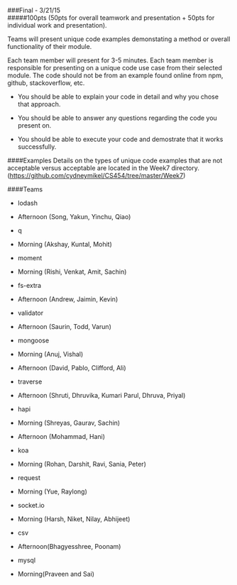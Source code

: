 ###Final - 3/21/15 <br/>
#####100pts (50pts for overall teamwork and presentation + 50pts for individual work and presentation).

Teams will present unique code examples demonstating a method or overall functionality of their module.


Each team member will present for 3-5 minutes.  Each team member is responsible for presenting on a unique code use case from their selected module.  The code should not be from an example found online from npm, github, stackoverflow, etc.

 - You should be able to explain your code in detail and why you chose that approach.  

 - You should be able to answer any questions regarding the code you present on.

 - You should be able to execute your code and demostrate that it works successfully.


####Examples
Details on the types of unique code examples that are not acceptable versus acceptable are located in the Week7 directory.
(https://github.com/cydneymikel/CS454/tree/master/Week7)


####Teams
- lodash
 - Afternoon (Song, Yakun, Yinchu, Qiao)
 
- q
 - Morning (Akshay, Kuntal, Mohit)

- moment
 - Morning (Rishi, Venkat, Amit, Sachin)
 
- fs-extra
 - Afternoon (Andrew, Jaimin, Kevin) 
 
- validator
 - Afternoon (Saurin, Todd, Varun)

- mongoose
 - Morning (Anuj, Vishal)
 - Afternoon (David, Pablo, Clifford, Ali)
 
- traverse
 - Afternoon (Shruti, Dhruvika, Kumari Parul, Dhruva, Priyal)
 
- hapi
 - Morning (Shreyas, Gaurav, Sachin)
 - Afternoon (Mohammad, Hani)

- koa
 - Morning (Rohan, Darshit, Ravi, Sania, Peter) 

- request
 - Morning (Yue, Raylong) 

- socket.io 
 - Morning (Harsh, Niket, Nilay, Abhijeet)

- csv
 - Afternoon(Bhagyesshree, Poonam)

- mysql
 - Morning(Praveen and Sai)



